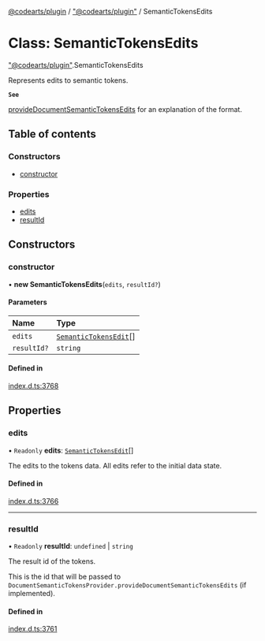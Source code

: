 [@codearts/plugin](../README.md) / ["@codearts/plugin"](../modules/_codearts_plugin_.md) / SemanticTokensEdits

# Class: SemanticTokensEdits

["@codearts/plugin"](../modules/_codearts_plugin_.md).SemanticTokensEdits

Represents edits to semantic tokens.

**`See`**

[provideDocumentSemanticTokensEdits](../interfaces/codearts_plugin_.DocumentSemanticTokensProvider.md#providedocumentsemantictokensedits) for an explanation of the format.

## Table of contents

### Constructors

- [constructor](codearts_plugin_.SemanticTokensEdits.md#constructor)

### Properties

- [edits](codearts_plugin_.SemanticTokensEdits.md#edits)
- [resultId](codearts_plugin_.SemanticTokensEdits.md#resultid)

## Constructors

### constructor

• **new SemanticTokensEdits**(`edits`, `resultId?`)

#### Parameters

| Name | Type |
| :------ | :------ |
| `edits` | [`SemanticTokensEdit`](codearts_plugin_.SemanticTokensEdit.md)[] |
| `resultId?` | `string` |

#### Defined in

[index.d.ts:3768](https://github.com/huaweicloud/cloudide-plugin-api/blob/a055dd0/index.d.ts#L3768)

## Properties

### edits

• `Readonly` **edits**: [`SemanticTokensEdit`](codearts_plugin_.SemanticTokensEdit.md)[]

The edits to the tokens data.
All edits refer to the initial data state.

#### Defined in

[index.d.ts:3766](https://github.com/huaweicloud/cloudide-plugin-api/blob/a055dd0/index.d.ts#L3766)

___

### resultId

• `Readonly` **resultId**: `undefined` \| `string`

The result id of the tokens.

This is the id that will be passed to `DocumentSemanticTokensProvider.provideDocumentSemanticTokensEdits` (if implemented).

#### Defined in

[index.d.ts:3761](https://github.com/huaweicloud/cloudide-plugin-api/blob/a055dd0/index.d.ts#L3761)
